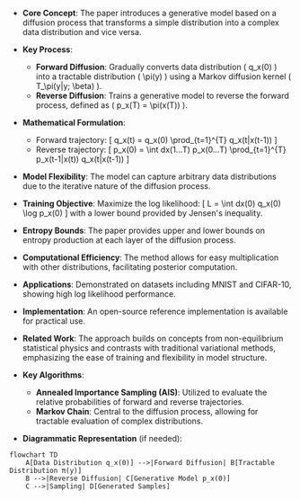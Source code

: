 - **Core Concept**: The paper introduces a generative model based on a diffusion process that transforms a simple distribution into a complex data distribution and vice versa.
  
- **Key Process**: 
  - **Forward Diffusion**: Gradually converts data distribution \( q_x(0) \) into a tractable distribution \( \pi(y) \) using a Markov diffusion kernel \( T_\pi(y|y; \beta) \).
  - **Reverse Diffusion**: Trains a generative model to reverse the forward process, defined as \( p_x(T) = \pi(x(T)) \).

- **Mathematical Formulation**:
  - Forward trajectory: 
    \[
    q_x(t) = q_x(0) \prod_{t=1}^{T} q_x(t|x(t-1))
    \]
  - Reverse trajectory:
    \[
    p_x(0) = \int dx(1...T) p_x(0...T) \prod_{t=1}^{T} p_x(t-1|x(t)) q_x(t|x(t-1))
    \]

- **Model Flexibility**: The model can capture arbitrary data distributions due to the iterative nature of the diffusion process.

- **Training Objective**: Maximize the log likelihood:
  \[
  L = \int dx(0) q_x(0) \log p_x(0)
  \]
  with a lower bound provided by Jensen's inequality.

- **Entropy Bounds**: The paper provides upper and lower bounds on entropy production at each layer of the diffusion process.

- **Computational Efficiency**: The method allows for easy multiplication with other distributions, facilitating posterior computation.

- **Applications**: Demonstrated on datasets including MNIST and CIFAR-10, showing high log likelihood performance.

- **Implementation**: An open-source reference implementation is available for practical use.

- **Related Work**: The approach builds on concepts from non-equilibrium statistical physics and contrasts with traditional variational methods, emphasizing the ease of training and flexibility in model structure.

- **Key Algorithms**: 
  - **Annealed Importance Sampling (AIS)**: Utilized to evaluate the relative probabilities of forward and reverse trajectories.
  - **Markov Chain**: Central to the diffusion process, allowing for tractable evaluation of complex distributions.

- **Diagrammatic Representation** (if needed):
```mermaid
flowchart TD
    A[Data Distribution q_x(0)] -->|Forward Diffusion| B[Tractable Distribution π(y)]
    B -->|Reverse Diffusion| C[Generative Model p_x(0)]
    C -->|Sampling| D[Generated Samples]
```
